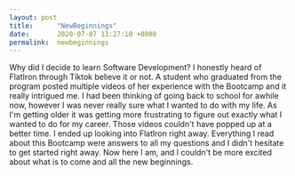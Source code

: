 ```yaml
---
layout: post
title:      "NewBeginnings"
date:       2020-07-07 13:27:10 +0000
permalink:  newbeginnings
---
```



Why did I decide to learn Software Development?
I honestly heard of FlatIron through Tiktok believe it or not. A student who graduated from the program posted multiple videos of her experience with the Bootcamp and it really intrigued me. I had been thinking of going back to school for awhile now, however I was never really sure what I wanted to do with my life. As I'm getting older it was getting more frustrating to figure out exactly what I wanted to do for my career. Those videos couldn't have popped up at a better time. I ended up looking into FlatIron right away. Everything I read about this Bootcamp were answers to all my questions and I
didn't hesitate to get started right away. Now here I am, and I couldn't be more excited about what is to come and all the new beginnings. 
